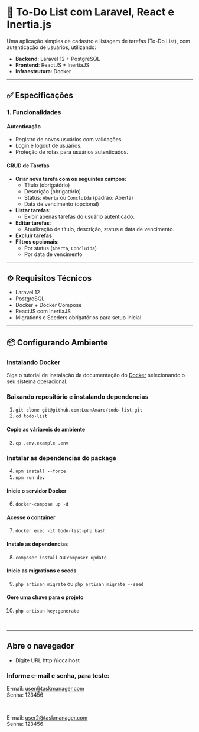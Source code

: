 # 📝 To-Do List com Laravel, React e Inertia.js

Uma aplicação simples de cadastro e listagem de tarefas (To-Do List), com autenticação de usuários, utilizando:

- **Backend**: Laravel 12 + PostgreSQL  
- **Frontend**: ReactJS + InertiaJS  
- **Infraestrutura**: Docker

---

## ✅ Especificações

### 1. Funcionalidades

#### Autenticação
- Registro de novos usuários com validações.
- Login e logout de usuários.
- Proteção de rotas para usuários autenticados.

#### CRUD de Tarefas
- **Criar nova tarefa com os seguintes campos:**
  - Título (obrigatório)
  - Descrição (obrigatório)
  - Status: `Aberta` ou `Concluída` (padrão: Aberta)
  - Data de vencimento (opcional)
- **Listar tarefas**:
  - Exibir apenas tarefas do usuário autenticado.
- **Editar tarefas**:
  - Atualização de título, descrição, status e data de vencimento.
- **Excluir tarefas**
- **Filtros opcionais**:
  - Por status (`Aberta`, `Concluída`)
  - Por data de vencimento

---

## ⚙️ Requisitos Técnicos

- Laravel 12
- PostgreSQL
- Docker + Docker Compose
- ReactJS com InertiaJS
- Migrations e Seeders obrigatórios para setup inicial

---

## 📦 Configurando Ambiente

### Instalando Docker
Siga o tutorial de instalação da documentação do [Docker](https://docs.docker.com/get-docker/) selecionando o seu sistema operacional.

### Baixando repositório e instalando dependencias
1. `git clone git@github.com:LuanAmaro/todo-list.git`
2. `cd todo-list`

#### Copie as váriaveis de ambiente
3. `cp .env.example .env`

### Instalar as dependencias do package
4. `npm install --force`
5. `npm run dev`

#### Inicie o servidor Docker
6. `docker-compose up -d`

#### Acesse o container
7. `docker exec -it todo-list-php bash`

#### Instale as dependencias
8. `composer install` ou `composer update`

#### Inicie as migrations e seeds
9. `php artisan migrate` ou `php artisan migrate --seed`

#### Gere uma chave para o projeto
10. `php artisan key:generate`

<br>

---
## Abre o navegador
 - Digite URL http://localhost

### Informe e-mail e senha, para teste:

E-mail: user@taskmanager.com <br>
Senha: 123456

<br>

E-mail: user2@taskmanager.com <br>
Senha: 123456
